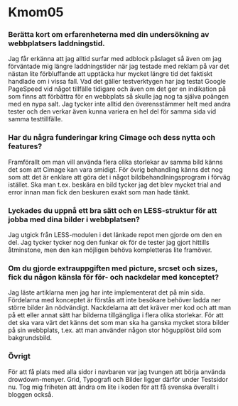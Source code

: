 Kmom05
===============================

### Berätta kort om erfarenheterna med din undersökning av webbplatsers laddningstid.
Jag får erkänna att jag alltid surfar med adblock påslaget så även om jag
förväntade mig längre laddningstider när jag testade med reklam på var det
nästan lite förbluffande att upptäcka hur mycket längre tid det faktiskt
handlade om i vissa fall. 
Vad det gäller testverktygen har jag testat Google PageSpeed vid något tillfälle
tidigare och även om det ger en indikation på som finns att förbättra för en
webbplats så skulle jag nog ta själva poängen med en nypa salt. Jag tycker inte
alltid den överensstämmer helt med andra tester och den verkar även kunna
variera en hel del för samma sida vid samma testtillfälle.
### Har du några funderingar kring Cimage och dess nytta och features?
Framförallt om man vill använda flera olika storlekar av samma bild känns det
som att Cimage kan vara smidigt. För övrig behandling känns det nog som att det
är enklare att göra det i något bildbehandlningsprogram i förväg istället. Ska
man t.ex. beskära en bild tycker jag det blev mycket trial and error innan man
fick den beskuren exakt som man hade tänkt.
### Lyckades du uppnå ett bra sätt och en LESS-struktur för att jobba med dina bilder i webbplatsen?
Jag utgick från LESS-modulen i det länkade repot men gjorde om den en del. Jag
tycker tycker nog den funkar ok för de tester jag gjort hittills åtminstone, men
den kan möjligen behöva kompletteras lite framöver.
### Om du gjorde extrauppgiften med picture, srcset och sizes, fick du någon känsla för för- och nackdelar med konceptet? 
Jag läste artiklarna men jag har inte implementerat det på min sida. Fördelarna
med konceptet är förstås att inte besökare behöver ladda ner större bilder än
nödvändigt. Nackdelarna att det kräver mer kod och att man på ett eller annat
sätt har bilderna tillgängliga i flera olika storlekar. För att det ska vara
värt det känns det som man ska ha ganska mycket stora bilder på sin webbplats,
t.ex. att man använder någon stor högupplöst bild som bakgrundsbild.

### Övrigt
För att få plats med alla sidor i navbaren var jag tvungen att börja
använda drowdown-menyer. Grid, Typografi och Bilder ligger därför under
Testsidor nu. Tog mig friheten att ändra om lite i koden för att få svenska
överallt i bloggen också.
